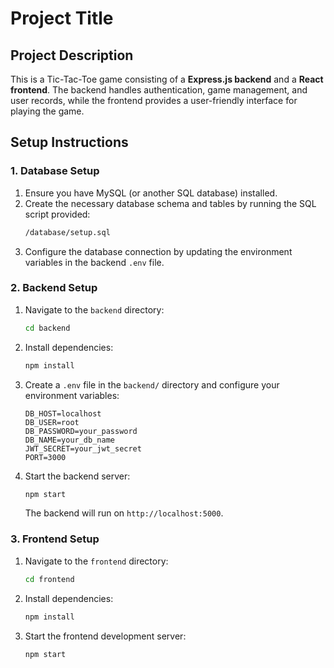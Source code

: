 # Project Title

## Project Description
This is a Tic-Tac-Toe game consisting of a **Express.js backend** and a **React frontend**. The backend handles authentication, game management, and user records, while the frontend provides a user-friendly interface for playing the game.

## Setup Instructions

### 1. Database Setup

1. Ensure you have MySQL (or another SQL database) installed.
2. Create the necessary database schema and tables by running the SQL script provided:
    ```bash
    /database/setup.sql
    ```
3. Configure the database connection by updating the environment variables in the backend `.env` file.

### 2. Backend Setup

1. Navigate to the `backend` directory:
    ```bash
    cd backend
    ```

2. Install dependencies:
    ```bash
    npm install
    ```

3. Create a `.env` file in the `backend/` directory and configure your environment variables:
    ```
    DB_HOST=localhost
    DB_USER=root
    DB_PASSWORD=your_password
    DB_NAME=your_db_name
    JWT_SECRET=your_jwt_secret
    PORT=3000
    ```

4. Start the backend server:
    ```bash
    npm start
    ```

    The backend will run on `http://localhost:5000`.

### 3. Frontend Setup

1. Navigate to the `frontend` directory:
    ```bash
    cd frontend
    ```

2. Install dependencies:
    ```bash
    npm install
    ```

4. Start the frontend development server:
    ```bash
    npm start
    ```